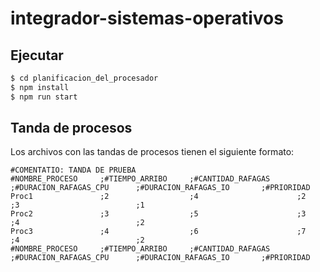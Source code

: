 # integrador-sistemas-operativos

## Ejecutar

```bash
$ cd planificacion_del_procesador
$ npm install
$ npm run start
```

## Tanda de procesos

Los archivos con las tandas de procesos tienen el siguiente formato:

```text
#COMENTATIO: TANDA DE PRUEBA
#NOMBRE_PROCESO     ;#TIEMPO_ARRIBO     ;#CANTIDAD_RAFAGAS      ;#DURACION_RAFAGAS_CPU      ;#DURACION_RAFAGAS_IO       ;#PRIORIDAD
Proc1               ;2                  ;4                      ;2                          ;3                          ;1
Proc2               ;3                  ;5                      ;3                          ;4                          ;2
Proc3               ;4                  ;6                      ;7                          ;4                          ;2
#NOMBRE_PROCESO     ;#TIEMPO_ARRIBO     ;#CANTIDAD_RAFAGAS      ;#DURACION_RAFAGAS_CPU      ;#DURACION_RAFAGAS_IO       ;#PRIORIDAD
```
